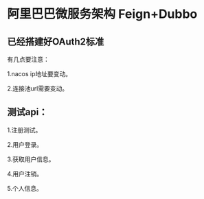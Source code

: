 # 阿里巴巴微服务架构 Feign+Dubbo

## 已经搭建好OAuth2标准
 有几点要注意：
 
  1.nacos ip地址要变动。
  
  2.连接池url需要变动。
  
  
  ## 测试api：
  
  1.注册测试。
  
  2.用户登录。
  
  3.获取用户信息。
  
  4.用户注销。
  
  5.个人信息。
  
  
  
 
  

